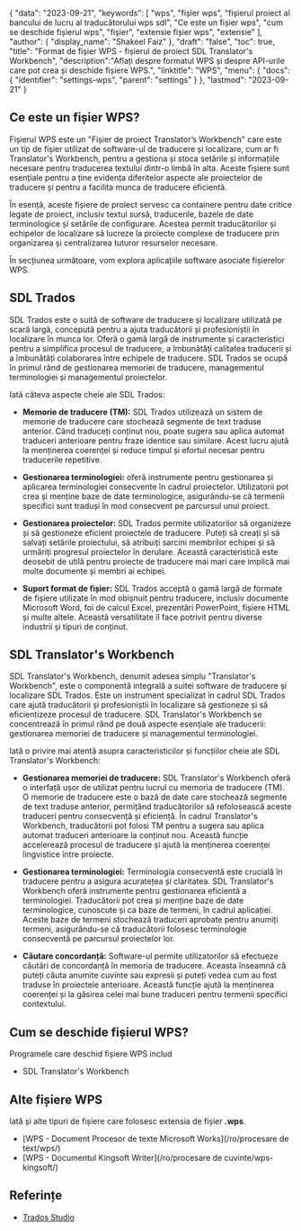 {
"data": "2023-09-21",
  "keywords": [
"wps",
"fișier wps",
"fișierul proiect al bancului de lucru al traducătorului wps sdl",
"Ce este un fișier wps",
"cum se deschide fișierul wps",
"fişier",
"extensie fișier wps",
"extensie"
],
  "author": {
"display_name": "Shakeel Faiz"
},
"draft": "false",
"toc": true,
"title": "Format de fișier WPS - fișierul de proiect SDL Translator's Workbench",
  "description":"Aflați despre formatul WPS și despre API-urile care pot crea și deschide fișiere WPS.",
"linktitle": "WPS",
  "menu": {
    "docs": {
      "identifier": "settings-wps",
      "parent": "settings"
}
},
"lastmod": "2023-09-21"
}

## Ce este un fișier WPS?

Fișierul WPS este un "Fișier de proiect Translator’s Workbench" care este un tip de fișier utilizat de software-ul de traducere și localizare, cum ar fi Translator's Workbench, pentru a gestiona și stoca setările și informațiile necesare pentru traducerea textului dintr-o limbă în alta. Aceste fișiere sunt esențiale pentru a ține evidența diferitelor aspecte ale proiectelor de traducere și pentru a facilita munca de traducere eficientă.

În esență, aceste fișiere de proiect servesc ca containere pentru date critice legate de proiect, inclusiv textul sursă, traducerile, bazele de date terminologice și setările de configurare. Acestea permit traducătorilor și echipelor de localizare să lucreze la proiecte complexe de traducere prin organizarea și centralizarea tuturor resurselor necesare.

În secțiunea următoare, vom explora aplicațiile software asociate fișierelor WPS.

## SDL Trados

SDL Trados este o suită de software de traducere și localizare utilizată pe scară largă, concepută pentru a ajuta traducătorii și profesioniștii în localizare în munca lor. Oferă o gamă largă de instrumente și caracteristici pentru a simplifica procesul de traducere, a îmbunătăți calitatea traducerii și a îmbunătăți colaborarea între echipele de traducere. SDL Trados se ocupă în primul rând de gestionarea memoriei de traducere, managementul terminologiei și managementul proiectelor.

Iată câteva aspecte cheie ale SDL Trados:

- **Memorie de traducere (TM):** SDL Trados utilizează un sistem de memorie de traducere care stochează segmente de text traduse anterior. Când traduceți conținut nou, poate sugera sau aplica automat traduceri anterioare pentru fraze identice sau similare. Acest lucru ajută la menținerea coerenței și reduce timpul și efortul necesar pentru traducerile repetitive.

- **Gestionarea terminologiei:** oferă instrumente pentru gestionarea și aplicarea terminologiei consecvente în cadrul proiectelor. Utilizatorii pot crea și menține baze de date terminologice, asigurându-se că termenii specifici sunt traduși în mod consecvent pe parcursul unui proiect.

- **Gestionarea proiectelor:** SDL Trados permite utilizatorilor să organizeze și să gestioneze eficient proiectele de traducere. Puteți să creați și să salvați setările proiectului, să atribuiți sarcini membrilor echipei și să urmăriți progresul proiectelor în derulare. Această caracteristică este deosebit de utilă pentru proiecte de traducere mai mari care implică mai multe documente și membri ai echipei.

- **Suport format de fișier:** SDL Trados acceptă o gamă largă de formate de fișiere utilizate în mod obișnuit pentru traducere, inclusiv documente Microsoft Word, foi de calcul Excel, prezentări PowerPoint, fișiere HTML și multe altele. Această versatilitate îl face potrivit pentru diverse industrii și tipuri de conținut.

## SDL Translator's Workbench

SDL Translator's Workbench, denumit adesea simplu "Translator's Workbench", este o componentă integrală a suitei software de traducere și localizare SDL Trados. Este un instrument specializat în cadrul SDL Trados care ajută traducătorii și profesioniștii în localizare să gestioneze și să eficientizeze procesul de traducere. SDL Translator's Workbench se concentrează în primul rând pe două aspecte esențiale ale traducerii: gestionarea memoriei de traducere și managementul terminologiei.

Iată o privire mai atentă asupra caracteristicilor și funcțiilor cheie ale SDL Translator's Workbench:

- **Gestionarea memoriei de traducere:** SDL Translator's Workbench oferă o interfață ușor de utilizat pentru lucrul cu memoria de traducere (TM). O memorie de traducere este o bază de date care stochează segmente de text traduse anterior, permițând traducătorilor să refolosească aceste traduceri pentru consecvență și eficiență. În cadrul Translator's Workbench, traducătorii pot folosi TM pentru a sugera sau aplica automat traduceri anterioare la conținut nou. Această funcție accelerează procesul de traducere și ajută la menținerea coerenței lingvistice între proiecte.

- **Gestionarea terminologiei:** Terminologia consecventă este crucială în traducere pentru a asigura acuratețea și claritatea. SDL Translator's Workbench oferă instrumente pentru gestionarea eficientă a terminologiei. Traducătorii pot crea și menține baze de date terminologice, cunoscute și ca baze de termeni, în cadrul aplicației. Aceste baze de termeni stochează traduceri aprobate pentru anumiți termeni, asigurându-se că traducătorii folosesc terminologie consecventă pe parcursul proiectelor lor.

- **Căutare concordanță:** Software-ul permite utilizatorilor să efectueze căutări de concordanță în memoria de traducere. Aceasta înseamnă că puteți căuta anumite cuvinte sau expresii și puteți vedea cum au fost traduse în proiectele anterioare. Această funcție ajută la menținerea coerenței și la găsirea celei mai bune traduceri pentru termenii specifici contextului.

## Cum se deschide fișierul WPS?

Programele care deschid fișiere WPS includ

- SDL Translator's Workbench

## Alte fișiere WPS

Iată și alte tipuri de fișiere care folosesc extensia de fișier **.wps**.

- [WPS - Document Procesor de texte Microsoft Works](/ro/procesare de text/wps/)
- [WPS - Documentul Kingsoft Writer](/ro/procesare de cuvinte/wps-kingsoft/)

## Referințe
* [Trados Studio](https://en.wikipedia.org/wiki/Trados_Studio)
